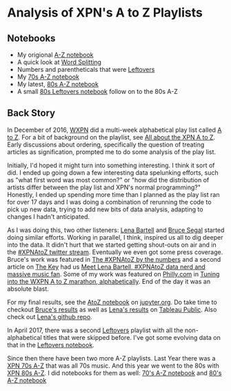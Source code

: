 # Analysis of XPN's A to Z Playlists

## Notebooks

 - My origional [A-Z notebook](AtoZ.ipynb) 
 - A quick look at [Word Splitting](Word%20Splitting.ipynb)
 - Numbers and parentheticals that were [Leftovers](Leftovers.ipynb)
 - My [70s A-Z notebook](70sA2Z.ipynb)
 - My latest, [80s A-Z notebook](80sA2Z.ipynb)
 - A small [80s Leftovers notebook](80sLeftovers.ipynb) follow on
   to the 80s A-Z

## Back Story
In December of 2016, [WXPN](http://xpn.org)
did a multi-week alphabetical play list
called [A to Z](http://xpn.org/music-artist/885-countdown/2016/xpn-a-z).
For a bit of background on the playlist, see
[All about the XPN A to Z](http://thekey.xpn.org/2016/11/30/the-xpn-a-to-z/).
Early discussions about ordering,
specifically the question of treating articles as signification,
prompted me to do some analysis of the play list.

Initially, I'd hoped it might turn into something interesting.
I think it sort of did.
I ended up going down
a few interesting data spelunking efforts,
such as "what first word was most common?"
or "how did the distribution of artists differ between the play list
and XPN's normal programming?"
Honestly, I ended up spending more time than I planned
as the play list ran for over 17 days
and I was doing a combination of
rerunning the code to pick up new data,
trying to add new bits of data analysis,
adapting to changes I hadn't anticipated.

As I was doing this, two other listeners:
[Lena Bartell](https://twitter.com/LenaBartell)
and [Bruce Segal](https://twitter.com/besegal)
started doing similar efforts.
Working in parallel, I think,
inspired us all to dig deeper into the data.
It didn't hurt that we started getting shout-outs on air
and in the [#XPNAtoZ twitter stream](https://twitter.com/hashtag/XPNAtoZ).
Eventually we even got some press coverage.
Bruce's work was featured in 
[The #XPNAtoZ by the numbers](http://thekey.xpn.org/2016/12/10/the-xpnatoz-by-the-numbers/)
and 
a second article on [The Key](http://thekey.xpn.org)
had us 
[Meet Lena Bartell, #XPNAtoZ data nerd and massive music fan](http://thekey.xpn.org/2016/12/16/lena-bartell/).
Some of my work was featured on [Philly.com](http://www.philly.com)
in [Tuning into the WXPN A to Z marathon, alphabetically](http://www.philly.com/philly/blogs/inthemix/Tuning-in-alphabetically-to-the-XPN-A-to-Z.html).
End of the day it was an absolute blast.

For my final results, see the 
[AtoZ notebook](http://nbviewer.jupyter.org/github/asudell/a2z/blob/master/AtoZ.ipynb) on [jupyter.org](http://nbviewer.jupyter.org/).
Do take time to checkout [Bruce's results](https://public.tableau.com/profile/besegal#!/vizhome/BESegalWXPNAtoZPlayListPublished/TheStoryWXPNAtoZMusicWrapUp)
as well as [Lena's results](https://public.tableau.com/profile/lena.bartell#!/vizhome/XPN_AtoZ/XPNA-ZPlaylistData) 
on [Tableau Public](https://public.tableau.com).
Also check out [Lena's github repo](https://github.com/lbartell/xpn_wordplay).


In April 2017, there was a second [Leftovers](http://xpn.org/music-artist/az-leftovers) playlist
with all the non-alphabetical titles that were skipped before.
I've got some evolving data on that in the
[Leftovers notebook](https://nbviewer.jupyter.org/github/asudell/a2z/blob/master/Leftovers.ipynb).

Since then there have been two more A-Z playlists.
Last Year there was a [XPN 70s A-Z](http://xpn.org/music-artist/885-countdown/2017/xpn-a-z) that was all 70s music.
And this year we went to the 80s with
[XPN 80s A-Z](http://www.xpn.org/music-artist/xpn-a-z).
I did notebooks for them as well:
[70's A-Z notebook](http://nbviewer.jupyter.org/github/asudell/a2z/blob/master/70sA2Z.ipynb)
and
[80's A-Z notebook](http://nbviewer.jupyter.org/github/asudell/a2z/blob/master/80sA2Z.ipynb)

